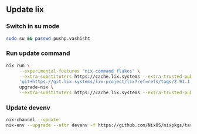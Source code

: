 ## Update lix

### Switch in su mode
```sh
sudo su && passwd pushp.vashisht
```

### Run update command
```sh
nix run \
     --experimental-features "nix-command flakes" \
     --extra-substituters https://cache.lix.systems --extra-trusted-public-keys "cache.lix.systems:aBnZUw8zA7H35Cz2RyKFVs3H4PlGTLawyY5KRbvJR8o=" \
     'git+https://git.lix.systems/lix-project/lix?ref=refs/tags/2.91.1' -- \
     upgrade-nix \
     --extra-substituters https://cache.lix.systems --extra-trusted-public-keys "cache.lix.systems:aBnZUw8zA7H35Cz2RyKFVs3H4PlGTLawyY5KRbvJR8o="
```

### Update devenv

```sh
nix-channel --update
nix-env --upgrade --attr devenv -f https://github.com/NixOS/nixpkgs/tarball/nixpkgs-unstable
```
